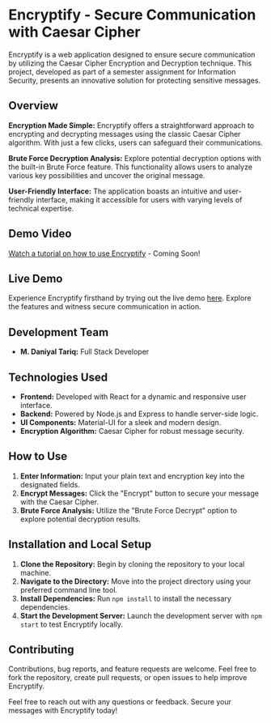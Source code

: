 # Encryptify - Secure Communication with Caesar Cipher

Encryptify is a web application designed to ensure secure communication by utilizing the Caesar Cipher Encryption and Decryption technique. This project, developed as part of a semester assignment for Information Security, presents an innovative solution for protecting sensitive messages.

## Overview

**Encryption Made Simple:** Encryptify offers a straightforward approach to encrypting and decrypting messages using the classic Caesar Cipher algorithm. With just a few clicks, users can safeguard their communications.

**Brute Force Decryption Analysis:** Explore potential decryption options with the built-in Brute Force feature. This functionality allows users to analyze various key possibilities and uncover the original message.

**User-Friendly Interface:** The application boasts an intuitive and user-friendly interface, making it accessible for users with varying levels of technical expertise.

## Demo Video

[Watch a tutorial on how to use Encryptify](#) - Coming Soon!

## Live Demo

Experience Encryptify firsthand by trying out the live demo [here](#). Explore the features and witness secure communication in action.

## Development Team

- **M. Daniyal Tariq:** Full Stack Developer

## Technologies Used

- **Frontend:** Developed with React for a dynamic and responsive user interface.
- **Backend:** Powered by Node.js and Express to handle server-side logic.
- **UI Components:** Material-UI for a sleek and modern design.
- **Encryption Algorithm:** Caesar Cipher for robust message security.

## How to Use

1. **Enter Information:** Input your plain text and encryption key into the designated fields.
2. **Encrypt Messages:** Click the "Encrypt" button to secure your message with the Caesar Cipher.
3. **Brute Force Analysis:** Utilize the "Brute Force Decrypt" option to explore potential decryption results.

## Installation and Local Setup

1. **Clone the Repository:** Begin by cloning the repository to your local machine.
2. **Navigate to the Directory:** Move into the project directory using your preferred command line tool.
3. **Install Dependencies:** Run `npm install` to install the necessary dependencies.
4. **Start the Development Server:** Launch the development server with `npm start` to test Encryptify locally.

## Contributing

Contributions, bug reports, and feature requests are welcome. Feel free to fork the repository, create pull requests, or open issues to help improve Encryptify.

Feel free to reach out with any questions or feedback. Secure your messages with Encryptify today!
